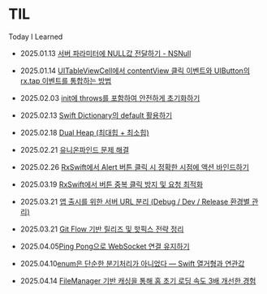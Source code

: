 # TIL

Today I Learned

- 2025.01.13 [서버 파라미터에 NULL값 전달하기 - NSNull](./iOS/서버%20파라미터에%20NULL%20값%20전달하기.md)

- 2025.01.14 [UITableViewCell에서 contentView 클릭 이벤트와 UIButton의 rx.tap 이벤트를 통합하는 방법](./iOS/UITableViewCell에서%20contentView%20클릭%20이벤트와%20UIButton의%20rx.tap%20이벤트를%20통합하는%20방법.md)

- 2025.02.03 [init에 throws를 포함하여 안전하게 초기화하기](./iOS/init에%20throws를%20포함하여%20안전하게%20초기화하기.md)

- 2025.02.13 [Swift Dictionary의 default 활용하기](./Swift/딕셔너리%20default%20Value활용하기.md)

- 2025.02.18 [Dual Heap (최대힙 + 최소힙)](<./알고리즘/Dual%20Heap(최대힙%20+%20최소힙).md>)

- 2025.02.21 [유니온파인드 문제 해결](./알고리즘/유니온파인드.md)

- 2025.02.26 [RxSwift에서 Alert 버튼 클릭 시 정확한 시점에 액션 바인드하기](./iOS/RxSwift/RxSwift에서%20Alert%20버튼%20클릭%20시%20정확한%20시점에%20액션%20바인드하기.md)

- 2025.03.19 [RxSwift에서 버튼 중복 클릭 방지 및 요청 최적화](./iOS/RxSwift/버튼%20중복%20클릭%20방지%20및%20요청%20최적화.md)

- 2025.03.21 [앱 출시를 위한 서버 URL 분리 (Debug / Dev / Release 환경별 관리)](./iOS/앱%20출시를%20위한%20서버%20분리와%20.xcconfig%20설정.md)
- 2025.03.21 [Git Flow 기반 릴리즈 및 핫픽스 전략 정리](./Git/Git%20Flow%20기반%20릴리즈%20및%20핫픽스%20전략%20정리.md)
- 2025.04.05[Ping Pong으로 WebSocket 연결 유지하기](./iOS/Ping%20Pong으로%20WebSocket%20연결%20유지하기.md)
- 2025.04.10[enum은 단순한 분기처리가 아니었다 — Swift 열거형과 연관값](./Swift/enum은%20단순한%20분기처리가%20아니었다%20—%20Swift%20열거형과%20연관값.md)
- 2025.04.14 [FileManager 기반 캐싱을 통해 홈 초기 로딩 속도 3배 개선한 경험](./iOS/FileManager%20기반%20캐싱을%20통해%20홈%20초기%20로딩%20속도%203배%20개선한%20경험.md)
